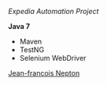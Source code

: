 *Expedia Automation Project*

**Java 7**

* Maven
* TestNG
* Selenium WebDriver

[Jean-francois Nepton](http://sqasolution.com)
